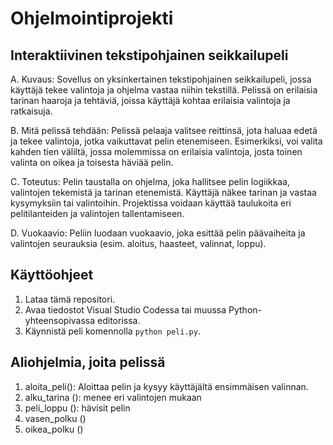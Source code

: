 # Ohjelmointiprojekti
## Interaktiivinen tekstipohjainen seikkailupeli
  
A. Kuvaus: Sovellus on yksinkertainen tekstipohjainen seikkailupeli, jossa käyttäjä tekee valintoja ja ohjelma vastaa niihin tekstillä. Pelissä on erilaisia tarinan haaroja ja tehtäviä, joissa käyttäjä kohtaa erilaisia valintoja ja ratkaisuja.

B. Mitä pelissä tehdään: Pelissä pelaaja valitsee reittinsä, jota haluaa edetä ja tekee valintoja, jotka vaikuttavat pelin etenemiseen. Esimerkiksi, voi valita kahden tien väliltä, jossa molemmissa on erilaisia valintoja, josta toinen valinta on oikea ja toisesta häviää pelin.

C. Toteutus: Pelin taustalla on ohjelma, joka hallitsee pelin logiikkaa, valintojen tekemistä ja tarinan etenemistä. Käyttäjä näkee tarinan ja vastaa kysymyksiin tai valintoihin. Projektissa voidaan käyttää taulukoita eri pelitilanteiden ja valintojen tallentamiseen.

D. Vuokaavio: Peliin luodaan vuokaavio, joka esittää pelin päävaiheita ja valintojen seurauksia (esim. aloitus, haasteet, valinnat, loppu).

## Käyttöohjeet
1. Lataa tämä repositori.
2. Avaa tiedostot Visual Studio Codessa tai muussa Python-yhteensopivassa editorissa.
3. Käynnistä peli komennolla `python peli.py`.

## Aliohjelmia, joita pelissä  
1. aloita_peli(): Aloittaa pelin ja kysyy käyttäjältä ensimmäisen valinnan.
2. alku_tarina (): menee eri valintojen mukaan
3. peli_loppu (): hävisit pelin
4. vasen_polku ()
5. oikea_polku ()
